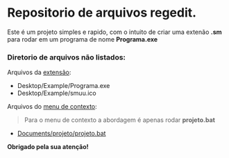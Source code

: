 # Repositorio de arquivos regedit.

Este é um projeto simples e rapido, com o intuito de criar uma extenão **.sm** para rodar em um programa de nome **Programa.exe**

### Diretorio de arquivos não listados:
Arquivos da [extensão](/extensão/extensão%20completa.reg):
- Desktop/Example/Programa.exe
- Desktop/Example/smuu.ico

Arquivos do [menu de contexto](/Listagem%20de%20Projeto):
> Para o menu de contexto a abordagem é apenas rodar **projeto.bat**
- [Documents/projeto/projeto.bat](/Listagem%20de%20Projeto/projeto.bat)

**Obrigado pela sua atenção!**
